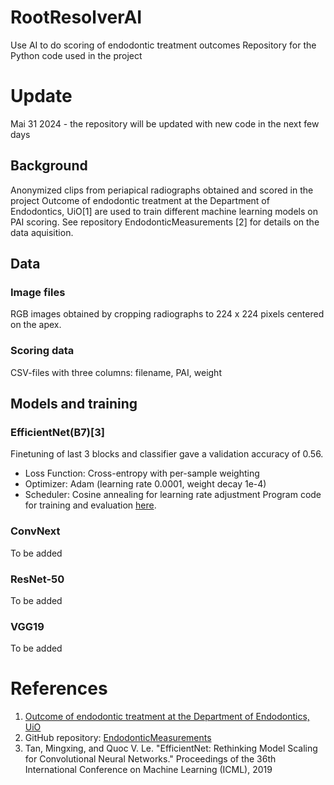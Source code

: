 # RootResolverAI
 Use AI to do scoring of endodontic  treatment outcomes
 Repository for the Python code used in the project

# Update
Mai 31 2024 - the repository will be updated with new code in the next few days

## Background
Anonymized clips from periapical radiographs obtained and scored in the project Outcome of endodontic treatment at the Department of Endodontics, UiO[1] are used to train different machine learning models on PAI scoring. See repository EndodonticMeasurements [2] for details on the data aquisition.


## Data
### Image files
RGB images obtained by cropping radiographs to 224 x 224 pixels centered on the apex.
### Scoring data
CSV-files with three columns: filename, PAI, weight

## Models and training
### EfficientNet(B7)[3]
Finetuning of last 3 blocks and classifier gave a validation accuracy of 0.56. 
- Loss Function: Cross-entropy with per-sample weighting
- Optimizer: Adam (learning rate 0.0001, weight decay 1e-4)
- Scheduler: Cosine annealing for learning rate adjustment
Program code for training and evaluation [here](./code/models/EfficientNett_240529_3LFT.ipynb).

### ConvNext
To be added

### ResNet-50
To be added

### VGG19
To be added

# References
1. [Outcome of endodontic treatment at the Department of Endodontics, UiO](https://www.forskpro.uio.no/prosjekter/odont/iko/endodonti/resultatanalyse-av-endodontisk-behandling/)
2. GitHub repository: [EndodonticMeasurements](https://github.com/geraldOslo/EndodonticMeasurements)
3. Tan, Mingxing, and Quoc V. Le. "EfficientNet: Rethinking Model Scaling for Convolutional Neural Networks." Proceedings of the 36th International Conference on Machine Learning (ICML), 2019




